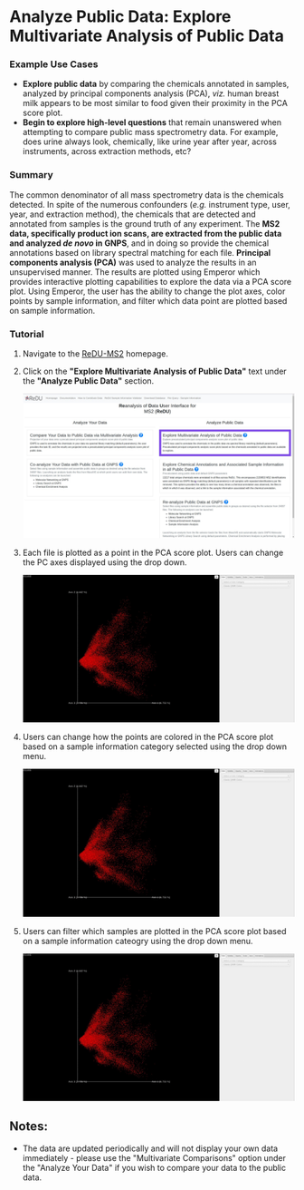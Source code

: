 # Analyze Public Data: Explore Multivariate Analysis of Public Data
### Example Use Cases
 * **Explore public data** by comparing the chemicals annotated in samples, analyzed by principal components analysis (PCA), *viz.* human breast milk appears to be most similar to food given their proximity in the PCA score plot.
 * **Begin to explore high-level questions** that remain unanswered when attempting to compare public mass spectrometry data. For example, does urine always look, chemically, like urine year after year, across instruments, across extraction methods, etc?

### Summary
 The common denominator of all mass spectrometry data is the chemicals detected. In spite of the numerous confounders (*e.g.* instrument type, user, year, and extraction method), the chemicals that are detected and annotated from samples is the ground truth of any experiment. The **MS2 data, specifically product ion scans, are extracted from the public data and analyzed *de novo* in GNPS**, and in doing so provide the chemical annotations based on library spectral matching for each file. **Principal components analysis (PCA)** was used to analyze the results in an unsupervised manner. The results are plotted using Emperor which provides interactive plotting capabilities to explore the data via a PCA score plot. Using Emperor, the user has the ability to change the plot axes, color points by sample information, and filter which data point are plotted based on sample information.

### Tutorial
 1. Navigate to the [ReDU-MS2](https://redu.ucsd.edu/) homepage.
 2. Click on the **"Explore Multivariate Analysis of Public Data"** text under the **"Analyze Public Data"** section.

    <img src= "/images/redu_homepage.jpg">

 3. Each file is plotted as a point in the PCA score plot. Users can change the PC axes displayed using the drop down.

    ![Axis Change Image](/images/axis_change.gif)

 4. Users can change how the points are colored in the PCA score plot based on a sample information category selected using the drop down menu.

    ![Color Points](/images/color_change.gif)

 5. Users can filter which samples are plotted in the PCA score plot based on a sample information cateogry using the drop down menu.

    ![Sample Filtration](/images/filter_samples.gif)

## Notes:
 * The data are updated periodically and will not display your own data immediately - please use the "Multivariate Comparisons" option under the "Analyze Your Data" if you wish to compare your data to the public data.
